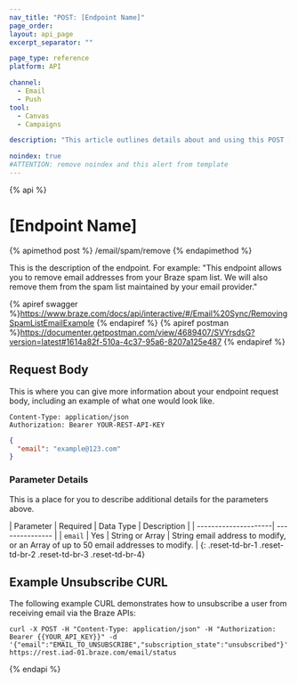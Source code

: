 ```yaml
---
nav_title: "POST: [Endpoint Name]"
page_order:
layout: api_page
excerpt_separator: ""

page_type: reference
platform: API

channel:
  - Email
  - Push
tool:
  - Canvas
  - Campaigns

description: "This article outlines details about and using this POST [endpoint name] Braze endpoint."

noindex: true
#ATTENTION: remove noindex and this alert from template
---
```

{% api %}
# [Endpoint Name]

{% apimethod post %}
/email/spam/remove
{% endapimethod %}

This is the description of the endpoint. For example: "This endpoint allows you to remove email addresses from your Braze spam list. We will also remove them from the spam list maintained by your email provider."

{% apiref swagger %}https://www.braze.com/docs/api/interactive/#/Email%20Sync/RemovingSpamListEmailExample {% endapiref %}
{% apiref postman %}https://documenter.getpostman.com/view/4689407/SVYrsdsG?version=latest#1614a82f-510a-4c37-95a6-8207a125e487 {% endapiref %}

## Request Body

This is where you can give more information about your endpoint request body, including an example of what one would look like.

```
Content-Type: application/json
Authorization: Bearer YOUR-REST-API-KEY
```

```json
{
  "email": "example@123.com"
}
```

### Parameter Details

This is a place for you to describe additional details for the parameters above.

| Parameter | Required | Data Type | Description |
| ---------------------| --------------- |
| `email` | Yes | String or Array | String email address to modify, or an Array of up to 50 email addresses to modify. |
{: .reset-td-br-1 .reset-td-br-2 .reset-td-br-3 .reset-td-br-4}

## Example Unsubscribe CURL

The following example CURL demonstrates how to unsubscribe a user from receiving email via the Braze APIs:

```
curl -X POST -H "Content-Type: application/json" -H "Authorization: Bearer {{YOUR_API_KEY}}" -d '{"email":"EMAIL_TO_UNSUBSCRIBE","subscription_state":"unsubscribed"}' https://rest.iad-01.braze.com/email/status
```
{% endapi %}
